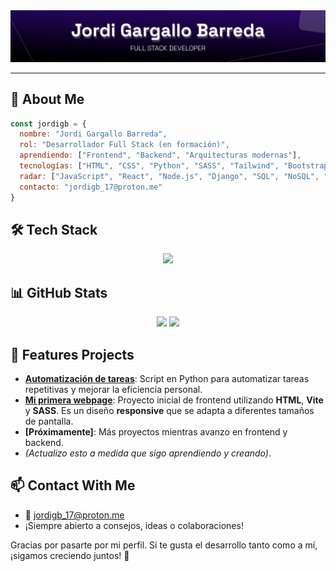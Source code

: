 <div align="center">
  <img src="https://github.com/jordigb17/jordigb17/blob/aaaaa1cb151984b0bd3b070c613baf47652ad554/img_banner.png" alt="Banner de Jordi Gargallo" width="1000"/>
</div>

---

## 📌 About Me

```js
const jordigb = {
  nombre: "Jordi Gargallo Barreda",
  rol: "Desarrollador Full Stack (en formación)",
  aprendiendo: ["Frontend", "Backend", "Arquitecturas modernas"],
  tecnologías: ["HTML", "CSS", "Python", "SASS", "Tailwind", "Bootstrap"],
  radar: ["JavaScript", "React", "Node.js", "Django", "SQL", "NoSQL", "Flask"],
  contacto: "jordigb_17@proton.me"
}
```

## 🛠️ Tech Stack
<p align="center">
  <img src="https://skillicons.dev/icons?i=html,css,sass,js,ts,react,nodejs,python,linux,bash,tailwind," />
</p>

## 📊 GitHub Stats

<p align="center">
  <img src="https://github-readme-stats.vercel.app/api?username=jordigb17&show_icons=true&theme=tokyonight&count_private=true" height="150"/>
  <img src="https://github-readme-stats.vercel.app/api/top-langs/?username=jordigb17&layout=compact&theme=tokyonight" height="150"/>
</p>


## 🌟 Features Projects
- **[Automatización de tareas](https://github.com/jordigb17/Automatizacion_tareas)**: Script en Python para automatizar tareas repetitivas y mejorar la eficiencia personal.
- **[Mi primera webpage](https://jordigb17.github.io/First-webpage)**: Proyecto inicial de frontend utilizando **HTML**, **Vite** y **SASS**. Es un diseño **responsive** que se adapta a diferentes tamaños de pantalla.
- **[Próximamente]**: Más proyectos mientras avanzo en frontend y backend.
- *(Actualizo esto a medida que sigo aprendiendo y creando)*.

## 📫 Contact With Me
- 📧 jordigb_17@proton.me
- ¡Siempre abierto a consejos, ideas o colaboraciones!


Gracias por pasarte por mi perfil. Si te gusta el desarrollo tanto como a mí, ¡sigamos creciendo juntos! 🚀
